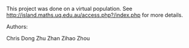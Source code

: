 This project was done on a virtual population. 
See http://island.maths.uq.edu.au/access.php?/index.php
for more details.

Authors:

Chris Dong
Zhu Zhan
Zihao Zhou
